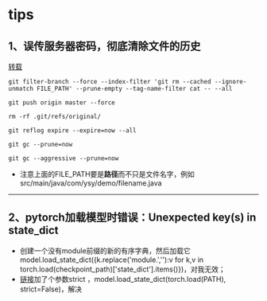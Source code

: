 # tips
## 1、误传服务器密码，彻底清除文件的历史
[转载](https://blog.csdn.net/ysy950803/article/details/53383582)
```
git filter-branch --force --index-filter 'git rm --cached --ignore-unmatch FILE_PATH' --prune-empty --tag-name-filter cat -- --all

git push origin master --force

rm -rf .git/refs/original/

git reflog expire --expire=now --all

git gc --prune=now

git gc --aggressive --prune=now
```
* 注意上面的FILE_PATH要是**路径**而不只是文件名字，例如src/main/java/com/ysy/demo/filename.java
---

## 2、pytorch加载模型时错误：Unexpected key(s) in state_dict
* 创建一个没有module前缀的新的有序字典，然后加载它model.load_state_dict({k.replace('module.',''):v for k,v in torch.load(checkpoint_path)['state_dict'].items()})，对我无效；
* [链接](https://discuss.pytorch.org/t/missing-keys-unexpected-keys-in-state-dict-when-loading-self-trained-model/22379/5)加了个参数strict ，model.load_state_dict(torch.load(PATH), strict=False)，解决
